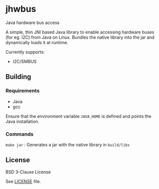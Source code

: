 # jhwbus
Java hardware bus access

A simple, thin JNI based Java library to enable accessing hardware buses (for eg. I2C) from Java on Linux. Bundles the native library into the jar and dynamically loads it at runtime.

Currently supports:

- I2C/SMBUS

## Building

### Requirements

- Java
- gcc

Ensure that the environment variable `JAVA_HOME` is defined and points the Java installation.

### Commands

`make jar` : Generates a jar with the native library in `build/libs`

## License

BSD 3-Clause License

See [LICENSE](/LICENSE) file.
